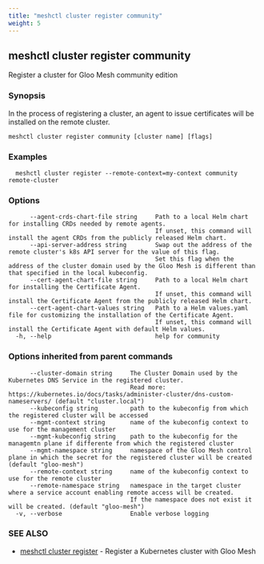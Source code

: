 ```yaml
---
title: "meshctl cluster register community"
weight: 5
---
```

## meshctl cluster register community

Register a cluster for Gloo Mesh community edition

### Synopsis

 In the process of registering a cluster, an agent to issue certificates will be
installed on the remote cluster.

```
meshctl cluster register community [cluster name] [flags]
```

### Examples

```
  meshctl cluster register --remote-context=my-context community remote-cluster
```

### Options

```
      --agent-crds-chart-file string     Path to a local Helm chart for installing CRDs needed by remote agents.
                                         If unset, this command will install the agent CRDs from the publicly released Helm chart.
      --api-server-address string        Swap out the address of the remote cluster's k8s API server for the value of this flag.
                                         Set this flag when the address of the cluster domain used by the Gloo Mesh is different than that specified in the local kubeconfig.
      --cert-agent-chart-file string     Path to a local Helm chart for installing the Certificate Agent.
                                         If unset, this command will install the Certificate Agent from the publicly released Helm chart.
      --cert-agent-chart-values string   Path to a Helm values.yaml file for customizing the installation of the Certificate Agent.
                                         If unset, this command will install the Certificate Agent with default Helm values.
  -h, --help                             help for community
```

### Options inherited from parent commands

```
      --cluster-domain string     The Cluster Domain used by the Kubernetes DNS Service in the registered cluster. 
                                  Read more: https://kubernetes.io/docs/tasks/administer-cluster/dns-custom-nameservers/ (default "cluster.local")
      --kubeconfig string         path to the kubeconfig from which the registered cluster will be accessed
      --mgmt-context string       name of the kubeconfig context to use for the management cluster
      --mgmt-kubeconfig string    path to the kubeconfig for the managemtn plane if differente from which the registered cluster
      --mgmt-namespace string     namespace of the Gloo Mesh control plane in which the secret for the registered cluster will be created (default "gloo-mesh")
      --remote-context string     name of the kubeconfig context to use for the remote cluster
      --remote-namespace string   namespace in the target cluster where a service account enabling remote access will be created.
                                  If the namespace does not exist it will be created. (default "gloo-mesh")
  -v, --verbose                   Enable verbose logging
```

### SEE ALSO

* [meshctl cluster register](../meshctl_cluster_register)	 - Register a Kubernetes cluster with Gloo Mesh

